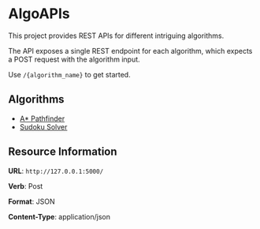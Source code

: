 # AlgoAPIs

This project provides REST APIs for different intriguing algorithms.

The API exposes a single REST endpoint for each algorithm, which expects a POST request with the algorithm input.

Use `/{algorithm_name}` to get started.

## Algorithms

- [A\* Pathfinder](https://github.com/rvarun11/algo-apis/blob/main/docs/astar.md)
- [Sudoku Solver](https://github.com/rvarun11/algo-apis/blob/main/docs/sudoku.md)

## Resource Information

**URL**: `http://127.0.0.1:5000/`

**Verb**: Post

**Format**: JSON

**Content-Type**: application/json
